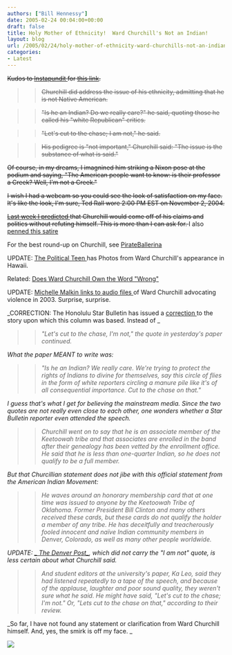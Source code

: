 ```yaml
---
authors: ["Bill Hennessy"]
date: 2005-02-24 00:04:00+00:00
draft: false
title: Holy Mother of Ethnicity!  Ward Churchill's Not an Indian!
layout: blog
url: /2005/02/24/holy-mother-of-ethnicity-ward-churchills-not-an-indian/
categories:
- Latest
---
```


<strike>Kudos to </strike>[<strike>Instapundit </strike>](https://instapundit.com/archives/021354.php)<strike>for </strike>[<strike>this link</strike>](https://starbulletin.com/2005/02/23/news/index2.html)<strike>.</strike>




> 

> 
> > 

>> 
>> <strike>Churchill did address the issue of his ethnicity, admitting that he is not Native American. </strike>

>> 
>> <strike>"Is he an Indian? Do we really care?" he said, quoting those he called his "white Republican" critics. </strike>

>> 
>> <strike>"Let's cut to the chase; I am not," he said. </strike>

>> 
>> <strike>His pedigree is "not important," Churchill said: "The issue is the substance of what is said."</strike>
>> 
>> 
> 
> 




<strike>Of course, in my dreams, I imagnined him striking a Nixon pose at the podium and saying, "The American people want to know: is their professor a Creek? Well, I'm not a Creek." </strike>




<strike>I wish I had a webcam so you could see the look of satisfaction on my face. It's like the look, I'm sure, Ted Rall wore 2:00 PM EST on November 2, 2004. </strike>




[<strike>Last week I predicted </strike>](https://blog.billhennessy.com/blogs/hennessys_view/archive/2005/02/08/1037.aspx)<strike>that Churchill would come off of his claims and politics without refuting himself. This is more than I can ask for. </strike> I also [penned this satire](https://blog.billhennessy.com/blogs/hennessys_view/archive/2005/02/13/1058.aspx)




For the best round-up on Churchill, see [PirateBallerina](https://www.pirateballerina.com/index.php)




UPDATE: [The Political Teen ](https://www.thepoliticalteen.net/archives/2005/02/whos_your_daddy.php)has Photos from Ward Churchill's appearance in Hawaii.




Related: [Does Ward Churchill Own the Word "Wrong"](https://blog.billhennessy.com/blogs/hennessys_view/archive/2005/02/23/1214.aspx)




UPDATE: [Michelle Malkin links to audio files ](https://michellemalkin.com/archives/001588.htm)of Ward Churchill advocating violence in 2003. Surprise, surprise.




_CORRECTION: The Honolulu Star Bulletin has issued a [correction ](https://starbulletin.com/2005/02/23/news/index2.html)to the story upon which this column was based. Instead of _




> 

> 
> > 

>> 
>> _"Let's cut to the chase, I'm not," the quote in yesterday's paper continued._
>> 
>> 
> 
> 




_What the paper MEANT to write was:_




> 

> 
> > 

>> 
>> _"Is he an Indian? We really care. We're trying to protect the rights of Indians to divine for themselves, say this circle of flies in the form of white reporters circling a manure pile like it's of all consequential importance. Cut to the chase on that."_
>> 
>> 
> 
> 




_I guess that's what I get for believing the mainstream media. Since the two quotes are not really even close to each other, one wonders whether a Star Bulletin reporter even attended the speech._




> 

> 
> > 

>> 
>> _Churchill went on to say that he is an associate member of the Keetoowah tribe and that associates are enrolled in the band after their genealogy has been vetted by the enrollment office. He said that he is less than one-quarter Indian, so he does not qualify to be a full member._
>> 
>> 
> 
> 




_But that Churcillian statement does not jibe with this official statement from the American Indian Movement:_




> 

> 
> > 

>> 
>> _He waves around an honorary membership card that at one time was issued to anyone by the Keetoowah Tribe of Oklahoma. Former President Bill Clinton and many others received these cards, but these cards do not qualify the holder a member of any tribe. He has deceitfully and treacherously fooled innocent and naïve Indian community members in Denver, Colorado, as well as many other people worldwide._
>> 
>> 
> 
> 




_UPDATE: _[_ The Denver Post_](https://www.denverpost.com/Stories/0,1413,36~53~2729323,00.html)_, which did not carry the "I am not" quote, is less certain about what Churchill said._




> 

> 
> > 

>> 
>> _And student editors at the university's paper, Ka Leo, said they had listened repeatedly to a tape of the speech, and because of the applause, laughter and poor sound quality, they weren't sure what he said. He might have said, "Let's cut to the chase; I'm not." Or, "Lets cut to the chase on that," according to their review._
>> 
>> 
> 
> 




_So far, I have not found any statement or clarification from Ward Churchill himself. And, yes, the smirk is off my face. _

![](https://blog.billhennessy.com/aggbug.aspx?PostID=1211)

